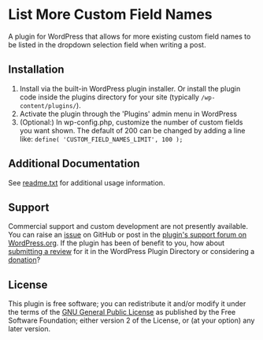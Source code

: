 # List More Custom Field Names

A plugin for WordPress that allows for more existing custom field names to be listed in the dropdown selection field when writing a post.


## Installation

1. Install via the built-in WordPress plugin installer. Or install the plugin code inside the plugins directory for your site (typically `/wp-content/plugins/`).
2. Activate the plugin through the 'Plugins' admin menu in WordPress
3. (Optional:) In wp-config.php, customize the number of custom fields you want shown. The default of 200 can be changed by adding a line like:
   `define( 'CUSTOM_FIELD_NAMES_LIMIT', 100 );`


## Additional Documentation

See [readme.txt](https://github.com/coffee2code/list-more-custom-field-names/blob/master/readme.txt) for additional usage information.


## Support

Commercial support and custom development are not presently available. You can raise an [issue](https://github.com/coffee2code/list-more-custom-field-names/issues) on GitHub or post in the [plugin's support forum on WordPress.org](https://wordpress.org/support/plugin/list-more-custom-field-names/). If the plugin has been of benefit to you, how about [submitting a review](https://wordpress.org/support/plugin/list-more-custom-field-names/reviews/) for it in the WordPress Plugin Directory or considering a [donation](https://www.paypal.com/cgi-bin/webscr?cmd=_s-xclick&hosted_button_id=6ARCFJ9TX3522)?


## License

This plugin is free software; you can redistribute it and/or modify it under the terms of the [GNU General Public License](http://www.gnu.org/licenses/gpl-2.0.html) as published by the Free Software Foundation; either version 2 of the License, or (at your option) any later version.